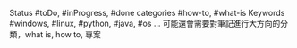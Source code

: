 Status #toDo, #inProgress, #done
categories #how-to, #what-is
Keywords #windows, #linux, #python, #java, #os ...
可能還會需要對筆記進行大方向的分類，what is, how to, 專案


